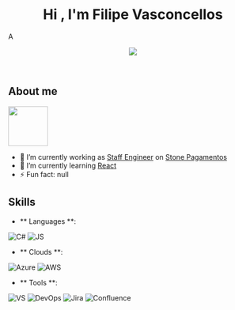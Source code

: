 <h1 align="center"><b>Hi , I'm Filipe Vasconcellos </b></h1>
<!--  -->A
<p align="center">
  <a href="https://github.com/DenverCoder1/readme-typing-svg"><img src="https://readme-typing-svg.herokuapp.com?font=Time+New+Roman&color=cyan&size=25&center=true&vCenter=true&width=600&height=100&lines=Backend+Developer,;Staff+Engineer,;.NET+Specialist,;Astronomy lover..."></a>
</p>

<br>

## **About me**

<a href="https://github.com/Filipedguy">
  <img src="https://avatars.githubusercontent.com/u/22845040?v=4" width="80px;" alt="" title="Filipedguy"/>
</a>

- 🔭 I’m currently working as [Staff Engineer](https://stone-payments.github.io/stone-career-framework/swe/swe5/) on [Stone Pagamentos](https://github.com/stone-payments)
- 🌱 I’m currently learning [React](https://react.dev/)
- ⚡ Fun fact: null

## **Skills**

- ** Languages **:

![C#](https://img.shields.io/badge/C%23-%23512BD4?style=for-the-badge&logo=.NET)
![JS](https://img.shields.io/badge/JavaScript-%23F7DF1E?style=for-the-badge&logo=JavaScript&logoColor=black)

- ** Clouds **:

![Azure](https://img.shields.io/badge/Azure-%230078D4?style=for-the-badge&logo=microsoftazure)
![AWS](https://img.shields.io/badge/Amazon-%23232F3E?style=for-the-badge&logo=amazonaws&logoColor=%23FF9900)

- ** Tools **:

![VS](https://img.shields.io/badge/Visual%20Studio-%23007ACC?style=for-the-badge&logo=visualstudio)
![DevOps](https://img.shields.io/badge/DevOps-%230078D7?style=for-the-badge&logo=azuredevops)
![Jira](https://img.shields.io/badge/Jira-%230052CC?style=for-the-badge&logo=jira)
![Confluence](https://img.shields.io/badge/Confluence-%23172B4D?style=for-the-badge&logo=confluence)


<!--
**Filipedguy/Filipedguy** is a ✨ _special_ ✨ repository because its `README.md` (this file) appears on your GitHub profile.

Here are some ideas to get you started:

- 🔭 I’m currently working on ...
- 🌱 I’m currently learning ...
- 👯 I’m looking to collaborate on ...
- 🤔 I’m looking for help with ...
- 💬 Ask me about ...
- 📫 How to reach me: ...
- 😄 Pronouns: ...
- ⚡ Fun fact: ...
-->
